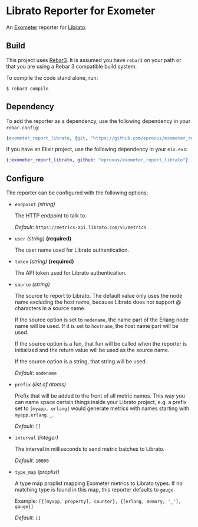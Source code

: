 # Librato Reporter for Exometer

An [Exometer][1] reporter for [Librato][2].

## Build

This project uses [Rebar3][3]. It is assumed you have `rebar3` on your path or
that you are using a Rebar 3 compatible build system.

To compile the code stand alone, run:

```
$ rebar3 compile
```

## Dependency

To add the reporter as a dependency, use the following dependency in your
`rebar.config`:

```erl
{exometer_report_librato, {git, "https://github.com/eproxus/exometer_report_librato.git"}}
```

If you have an Elixir project, use the following dependency in your `mix.exs`:

```elixir
{:exometer_report_librato, github: "eproxus/exometer_report_librato"}
```

## Configure

The reporter can be configured with the following options:

* `endpoint` *(string)*

    The HTTP endpoint to talk to.

    *Default:* `https://metrics-api.librato.com/v1/metrics`

* `user` *(string)* **(required)**

    The user name used for Librato authentication.

* `token` *(string)* **(required)**

    The API token used for Librato authentication.

* `source` *(string)*

    The source to report to Librato. The default value only uses the node name
    excluding the host name, because Librato does not support @ characters in a
    source name.

    If the source option is set to `nodename`, the name part of the Erlang node
    name will be used. If it is set to `hostname`, the host name part will be
    used.

    If the source option is a fun, that fun will be called when the reporter
    is initialized and the return value will be used as the source name.

    If the source option is a string, that string will be used.

    *Default:* `nodename`

* `prefix` *(list of atoms)*

    Prefix that will be added to the front of all metric names. This way you
    can name space certain things inside your Librato project, e.g. a prefix
    set to `[myapp, erlang]` would generate metrics with names starting with
    `myapp.erlang._`.

    *Default:* `[]`

* `interval` *(integer)*

    The interval in milliseconds to send metric batches to Librato.

    *Default:*  `10000`

* `type_map` *(proplist)*

    A type map proplist mapping Exometer metrics to Librato types. If no
    matching type is found in this map, this reporter defaults to `gauge`.

    Example: `[{[myapp, property], counter}, {[erlang, memory, '_'], gauge}]`

    *Default:* `[]`

[1]: https://github.com/Feuerlabs/exometer_core
[2]: https://www.librato.com/
[3]: http://www.rebar3.org/
